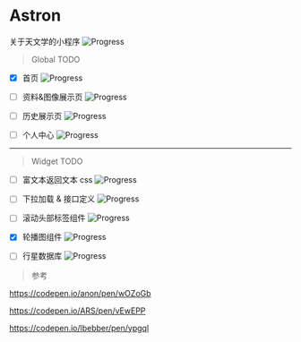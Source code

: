 # Astron

关于天文学的小程序
![Progress](http://progressed.io/bar/2?title=coding)

> Global TODO

- [x] 首页 
![Progress](http://progressed.io/bar/90)

- [ ] 资料&图像展示页 
![Progress](http://progressed.io/bar/99)

- [ ] 历史展示页 
![Progress](http://progressed.io/bar/0)

- [ ] 个人中心 
![Progress](http://progressed.io/bar/90)

---

> Widget TODO

- [ ] 富文本返回文本 css
![Progress](http://progressed.io/bar/30)

- [ ] 下拉加载 & 接口定义
![Progress](http://progressed.io/bar/0)

- [ ] 滚动头部标签组件
![Progress](http://progressed.io/bar/50)

- [x] 轮播图组件
![Progress](http://progressed.io/bar/100)

- [ ] 行星数据库
![Progress](http://progressed.io/bar/0)

> 参考

  https://codepen.io/anon/pen/wOZoGb

  https://codepen.io/ARS/pen/vEwEPP

  https://codepen.io/lbebber/pen/ypgql
